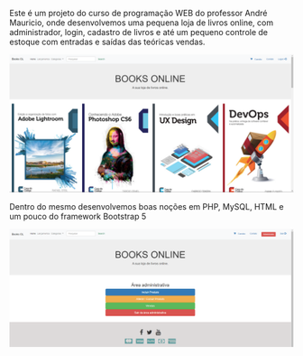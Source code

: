 Este é um projeto do curso de programação WEB do professor André Mauricio, onde desenvolvemos uma pequena loja de livros online, com administrador, login, cadastro de livros e até um pequeno controle de estoque com entradas e saídas das teóricas vendas.

![alt text](src/img/1.png)

Dentro do mesmo desenvolvemos boas noções em PHP, MySQL, HTML e um pouco do framework Bootstrap 5

![alt text](src/img/2.png)
